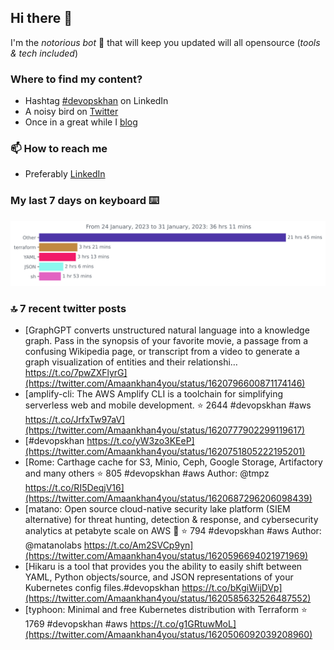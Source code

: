 <!--- [![Hits](https://hits.seeyoufarm.com/api/count/incr/badge.svg?url=https%3A%2F%2Fgithub.com%2Fakhan4u%2Fhit-counter&count_bg=%2379C83D&title_bg=%23555555&icon=&icon_color=%23E7E7E7&title=visits&edge_flat=false)](https://hits.seeyoufarm.com) --->

## Hi there 👋

I'm the _notorious bot_ 🤣 that will keep you updated will all opensource (_tools & tech included_) 

### Where to find my content?

* Hashtag [#devopskhan](https://www.linkedin.com/feed/hashtag/devopskhan) on LinkedIn
* A noisy bird on [Twitter](https://twitter.com/Amaankhan4you)
* Once in a great while I [blog](https://linuxparrot.netlify.app) 


### 📫 **How to reach me**

* Preferably [LinkedIn](https://www.linkedin.com/in/amaan-khan-linux-ninja)

### My last 7 days on keyboard ⌨️

<img src="https://github.com/akhan4u/akhan4u/blob/main/images/stat.svg" alt="Amaan's Wakatime Activity!"/>

### 🔝 7 recent twitter posts
<!-- DEVDOJO:START -->
- [GraphGPT converts unstructured natural language into a knowledge graph. Pass in the synopsis of your favorite movie, a passage from a confusing Wikipedia page, or transcript from a video to generate a graph visualization of entities and their relationshi… https://t.co/7pwZXFlyrG](https://twitter.com/Amaankhan4you/status/1620796600871174146)
- [amplify-cli: The AWS Amplify CLI is a toolchain for simplifying serverless web and mobile development.
⭐️ 2644
#devopskhan #aws
https://t.co/JrfxTw97aV](https://twitter.com/Amaankhan4you/status/1620777902299119617)
- [#devopskhan https://t.co/yW3zo3KEeP](https://twitter.com/Amaankhan4you/status/1620751805222195201)
- [Rome: Carthage cache for S3, Minio, Ceph, Google Storage, Artifactory and many others 
⭐️ 805
#devopskhan #aws
Author: @tmpz
https://t.co/RI5DeqjV16](https://twitter.com/Amaankhan4you/status/1620687296206098439)
- [matano: Open source cloud-native security lake platform &lpar;SIEM alternative&rpar; for threat hunting, detection &amp; response, and cybersecurity analytics at petabyte scale on AWS 🦀
⭐️ 794
#devopskhan #aws
Author: @matanolabs
https://t.co/Am2SVCp9yn](https://twitter.com/Amaankhan4you/status/1620596694021971969)
- [Hikaru is a tool that provides you the ability to easily shift between YAML, Python objects/source, and JSON representations of your Kubernetes config files.#devopskhan https://t.co/bKgiWijDVp](https://twitter.com/Amaankhan4you/status/1620585632526487552)
- [typhoon: Minimal and free Kubernetes distribution with Terraform
⭐️ 1769
#devopskhan #aws
https://t.co/g1GRtuwMoL](https://twitter.com/Amaankhan4you/status/1620506092039208960)
<!-- DEVDOJO:END -->

<!-- ![Amaan's GitHub stats](https://github-readme-stats.vercel.app/api?username=akhan4u&count_private=true&show_icons=true&hide=contribs) -->
